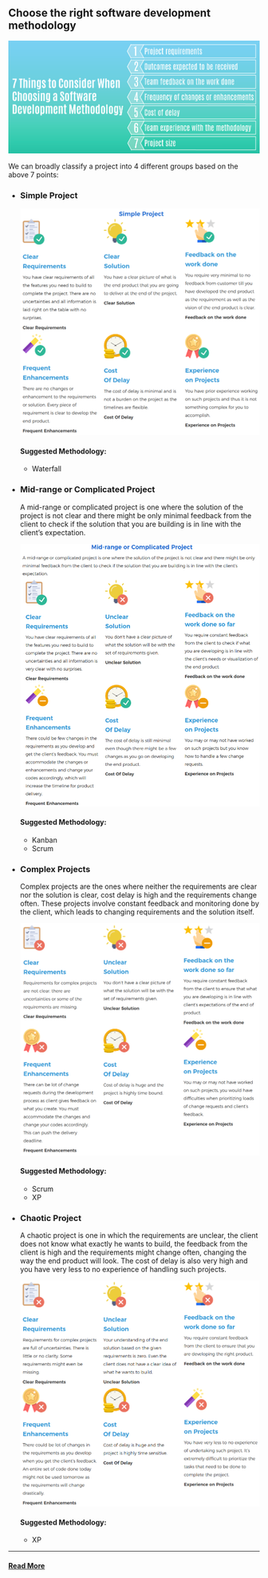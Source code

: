 ## Choose the right software development methodology

![choose-things](../images/choose-things.png)

We can broadly classify a project into 4 different groups based on the above 7 points:

* ### Simple Project

    ![simple-project](../images/simple-project.png)

    #### Suggested Methodology:
    * Waterfall

* ### Mid-range or Complicated Project

    A mid-range or complicated project is one where the solution of the project is not clear and there might be only minimal feedback from the client to check if the solution that you are building is in line with the client’s expectation.

    ![complicated-project](../images/complicated-project.png)

    #### Suggested Methodology:
    * Kanban
    * Scrum

* ### Complex Projects

    Complex projects are the ones where neither the requirements are clear nor the solution is clear, cost delay is high and the requirements change often. These projects involve constant feedback and monitoring done by the client, which leads to changing requirements and the solution itself.

    ![complex-project](../images/complex-project.png)

    #### Suggested Methodology:
    * Scrum
    * XP

* ### Chaotic Project

    A chaotic project is one in which the requirements are unclear, the client does not know what exactly he wants to build, the feedback from the client is high and the requirements might change often, changing the way the end product will look. The cost of delay is also very high and you have very less to no experience of handling such projects.

    ![chaotic-project](../images/chaotic-project.png)

    #### Suggested Methodology:
    * XP

___

#### [Read More](https://www.asahitechnologies.com/blog/how-to-choose-the-right-software-development-methodology/)
